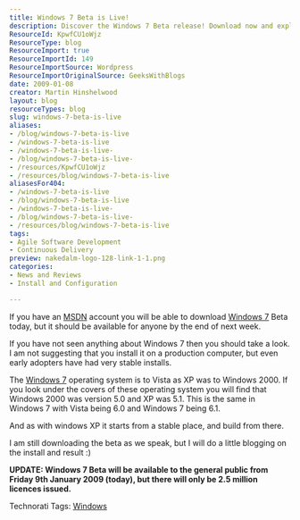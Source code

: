 ```yaml
---
title: Windows 7 Beta is Live!
description: Discover the Windows 7 Beta release! Download now and explore its stability and improvements over Vista. Limited licenses available—act fast!
ResourceId: KpwfCU1oWjz
ResourceType: blog
ResourceImport: true
ResourceImportId: 149
ResourceImportSource: Wordpress
ResourceImportOriginalSource: GeeksWithBlogs
date: 2009-01-08
creator: Martin Hinshelwood
layout: blog
resourceTypes: blog
slug: windows-7-beta-is-live
aliases:
- /blog/windows-7-beta-is-live
- /windows-7-beta-is-live
- /windows-7-beta-is-live-
- /blog/windows-7-beta-is-live-
- /resources/KpwfCU1oWjz
- /resources/blog/windows-7-beta-is-live
aliasesFor404:
- /windows-7-beta-is-live
- /blog/windows-7-beta-is-live
- /windows-7-beta-is-live-
- /blog/windows-7-beta-is-live-
- /resources/blog/windows-7-beta-is-live
tags:
- Agile Software Development
- Continuous Delivery
preview: nakedalm-logo-128-link-1-1.png
categories:
- News and Reviews
- Install and Configuration

---
```

If you have an [MSDN](https://msdn.microsoft.com) account you will be able to download [Windows 7](http://www.microsoft.com/windows/windows-7/default.aspx) Beta today, but it should be available for anyone by the end of next week.

If you have not seen anything about Windows 7 then you should take a look. I am not suggesting that you install it on a production computer, but even early adopters have had very stable installs.

The [Windows 7](http://www.microsoft.com/windows/windows-7/default.aspx) operating system is to Vista as XP was to Windows 2000. If you look under the covers of these operating system you will find that Windows 2000 was version 5.0 and XP was 5.1. This is the same in Windows 7 with Vista being 6.0 and Windows 7 being 6.1.

And as with windows XP it starts from a stable place, and build from there.

I am still downloading the beta as we speak, but I will do a little blogging on the install and result :)

**UPDATE: Windows 7 Beta will be available to the general public from Friday 9th January 2009 (today), but there will only be 2.5 million licences issued.**

Technorati Tags: [Windows](http://technorati.com/tags/Windows)
